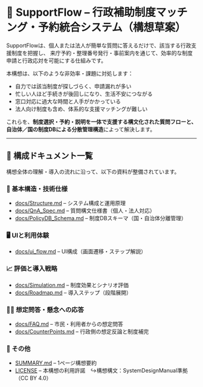 # 📘 SupportFlow – 行政補助制度マッチング・予約統合システム（構想草案）

SupportFlowは、個人または法人が簡単な質問に答えるだけで、該当する行政支援制度を把握し、
来庁予約・整理番号発行・事前案内を通じて、効率的な制度申請と行政応対を可能にする仕組みです。

本構想は、以下のような非効率・課題に対処します：

- 自力では該当制度が探しづらく、申請漏れが多い
- 忙しい人ほど手続きが後回しになり、生活不安につながる
- 窓口対応に過大な時間と人手がかかっている
- 法人向け制度も含め、体系的な支援マッチングが難しい

これらを、**制度選択・予約・説明を一体で支援する構文化された質問フローと、
自治体／国の制度DBによる分散管理構造**によって解決します。

---

## 📂 構成ドキュメント一覧

構想全体の理解・導入の流れに沿って、以下の資料が整備されています。

### 🧱 基本構造・技術仕様

- [docs/Structure.md](docs/Structure.md) – システム構成と運用原理
- [docs/QnA_Spec.md](docs/QnA_Spec.md) – 質問構文仕様書（個人・法人対応）
- [docs/PolicyDB_Schema.md](docs/PolicyDB_Schema.md) – 制度DBスキーマ（国・自治体分離管理）

### 🖥 UIと利用体験

- [docs/ui_flow.md](docs/ui_flow.md) – UI構成（画面遷移・ステップ解説）

### 📈 評価と導入戦略

- [docs/Simulation.md](docs/Simulation.md) – 制度効果とシナリオ評価
- [docs/Roadmap.md](docs/Roadmap.md) – 導入ステップ（段階展開）

### 🧑‍💬 想定問答・懸念への応答

- [docs/FAQ.md](docs/FAQ.md) – 市民・利用者からの想定問答
- [docs/CounterPoints.md](docs/CounterPoints.md) – 行政側の想定反論と制度補完

### 📄 その他

- [SUMMARY.md](SUMMARY.md) – 1ページ構想要約
- [LICENSE](LICENSE) – 本構想の利用許諾　↪︎構想構文：SystemDesignManual準拠（CC BY 4.0）

